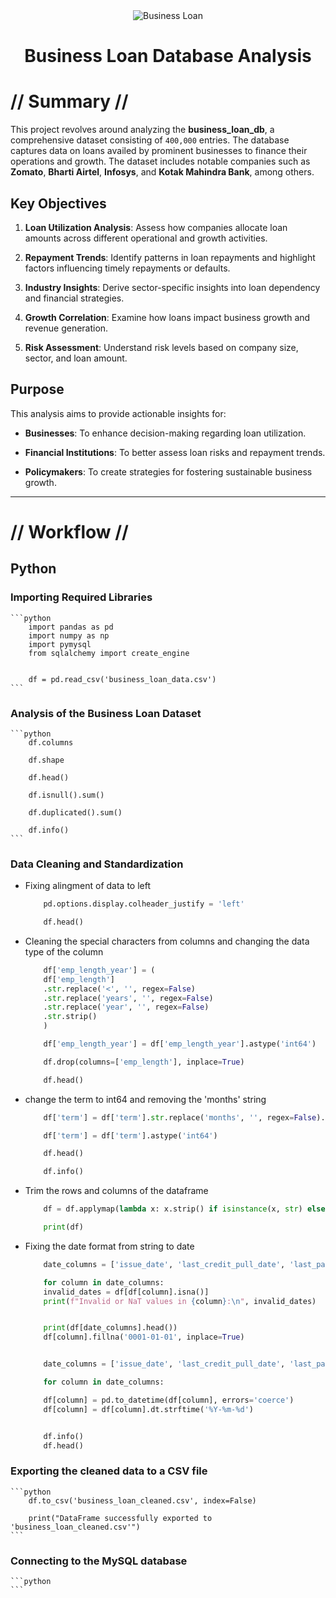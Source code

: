 <div align="center">
<img src="images/banner.png" alt="Business Loan">
<h1> Business Loan Database Analysis </h1>
</div>

# // Summary //

This project revolves around analyzing the **business_loan_db**, a comprehensive dataset consisting of `400,000` entries. The database captures data on loans availed by prominent businesses to finance their operations and growth. The dataset includes notable companies such as **Zomato**, **Bharti Airtel**, **Infosys**, and **Kotak Mahindra Bank**, among others. 


## Key Objectives

1. **Loan Utilization Analysis**: Assess how companies allocate loan amounts across different operational and growth activities.

2. **Repayment Trends**: Identify patterns in loan repayments and highlight factors influencing timely repayments or defaults.

3. **Industry Insights**: Derive sector-specific insights into loan dependency and financial strategies.

4. **Growth Correlation**: Examine how loans impact business growth and revenue generation.

5. **Risk Assessment**: Understand risk levels based on company size, sector, and loan amount.


## Purpose

This analysis aims to provide actionable insights for:

- **Businesses**: To enhance decision-making regarding loan utilization.

- **Financial Institutions**: To better assess loan risks and repayment trends.

- **Policymakers**: To create strategies for fostering sustainable business growth.

---

# // Workflow //

## Python

### **Importing Required Libraries**
    ```python
        import pandas as pd 
        import numpy as np
        import pymysql
        from sqlalchemy import create_engine


        df = pd.read_csv('business_loan_data.csv')
    ```
    
### **Analysis of the Business Loan Dataset**
    ```python
        df.columns

        df.shape

        df.head()

        df.isnull().sum()

        df.duplicated().sum()

        df.info()
    ```

### **Data Cleaning and Standardization**

 - Fixing alingment of data to left

    ```python
        pd.options.display.colheader_justify = 'left'

        df.head()
    ```

 - Cleaning the special characters from columns and changing the data type of the column

    ```python
        df['emp_length_year'] = (
        df['emp_length']
        .str.replace('<', '', regex=False)
        .str.replace('years', '', regex=False)
        .str.replace('year', '', regex=False)
        .str.strip()
        )

        df['emp_length_year'] = df['emp_length_year'].astype('int64')

        df.drop(columns=['emp_length'], inplace=True)

        df.head()
    ```

 - change the term to int64 and removing the 'months' string

    ```python
        df['term'] = df['term'].str.replace('months', '', regex=False).str.strip()

        df['term'] = df['term'].astype('int64')

        df.head()

        df.info()
    ```

 - Trim the rows and columns of the dataframe

    ```python
        df = df.applymap(lambda x: x.strip() if isinstance(x, str) else x)

        print(df)
    ```

 - Fixing the date format from string to date

    ```python
        date_columns = ['issue_date', 'last_credit_pull_date', 'last_payment_date', 'next_payment_date']

        for column in date_columns:
        invalid_dates = df[df[column].isna()]
        print(f"Invalid or NaT values in {column}:\n", invalid_dates)


        print(df[date_columns].head())
        df[column].fillna('0001-01-01', inplace=True)


        date_columns = ['issue_date', 'last_credit_pull_date', 'last_payment_date', 'next_payment_date']

        for column in date_columns:

        df[column] = pd.to_datetime(df[column], errors='coerce')
        df[column] = df[column].dt.strftime('%Y-%m-%d')


        df.info()
        df.head()
    ```

### **Exporting the cleaned data to a CSV file**

    ```python
        df.to_csv('business_loan_cleaned.csv', index=False)

        print("DataFrame successfully exported to 'business_loan_cleaned.csv'")
    ```

### **Connecting to the MySQL database**
    
    ```python
    ```